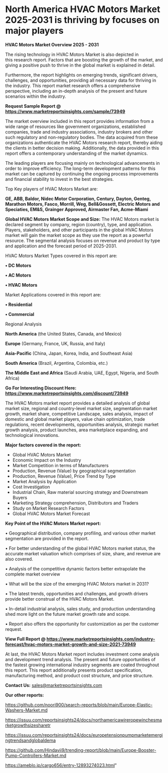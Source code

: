 # North America HVAC Motors Market 2025-2031 is thriving by focuses on major players

<Strong> HVAC Motors Market Overview 2025 - 2031</strong>

The rising technology in HVAC Motors Market is also depicted in this research report. Factors that are boosting the growth of the market, and giving a positive push to thrive in the global market is explained in detail.

Furthermore, the report highlights on emerging trends, significant drivers, challenges, and opportunities, providing all necessary data for thriving in the industry. This report market research offers a comprehensive perspective, including an in-depth analysis of the present and future scenarios within the industry.

<strong>Request Sample Report @ <a href=https://www.marketreportsinsights.com/sample/73949>https://www.marketreportsinsights.com/sample/73949</a></strong>

The market overview included in this report provides information from a wide range of resources like government organizations, established companies, trade and industry associations, industry brokers and other such regulatory and non-regulatory bodies. The data acquired from these organizations authenticate the HVAC Motors research report, thereby aiding the clients in better decision making. Additionally, the data provided in this report offers a contemporary understanding of the market dynamics.

The leading players are focusing mainly on technological advancements in order to improve efficiency. The long-term development patterns for this market can be captured by continuing the ongoing process improvements and financial stability to invest in the best strategies.

Top Key players of HVAC Motors Market are:

<strong>GE, ABB, Baldor, Nidec Motor Corporation, Century, Dayton, Genteg, Marathon Motors, Fasco, Morrill, Weg, Bell&Gossett, Electric Motors and Speciaties, EM&S, Grainger Approved, Airmaster Fan, Acme-Miami</strong>

<strong><b>Global HVAC Motors Market Scope and Size:</b></strong>
The HVAC Motors market is declared segment by company, region (country), type, and application. Players, stakeholders, and other participants in the global HVAC Motors market will gain the market scope as they use the report as a powerful resource. The segmental analysis focuses on revenue and product by type and application and the forecast period of 2025-2031.

HVAC Motors Market Types covered in this report are:

<strong>• DC Motors

• AC Motors

• HVAC Motors</strong>

Market Applications covered in this report are:

<strong>• Residential

• Commercial</strong> 

Regional Analysis

<strong>North America</strong> (the United States, Canada, and Mexico)

<strong>Europe</strong> (Germany, France, UK, Russia, and Italy)

<strong>Asia-Pacific</strong> (China, Japan, Korea, India, and Southeast Asia)

<strong>South America</strong> (Brazil, Argentina, Colombia, etc.)

<strong>The Middle East and Africa</strong> (Saudi Arabia, UAE, Egypt, Nigeria, and South Africa)

<strong>Go For Interesting Discount Here: <a href=https://www.marketreportsinsights.com/discount/73949>https://www.marketreportsinsights.com/discount/73949</a></strong>

The HVAC Motors market report provides a detailed analysis of global market size, regional and country-level market size, segmentation market growth, market share, competitive Landscape, sales analysis, impact of domestic and global market players, value chain optimization, trade regulations, recent developments, opportunities analysis, strategic market growth analysis, product launches, area marketplace expanding, and technological innovations.

<strong><b>Major factors covered in the report:</b></strong>
<ul>
  <li>Global HVAC Motors Market </li>
  <li>Economic Impact on the Industry</li>
  <li>Market Competition in terms of Manufacturers</li>
  <li>Production, Revenue (Value) by geographical segmentation</li>
  <li>Production, Revenue (Value), Price Trend by Type</li>
  <li>Market Analysis by Application</li>
  <li>Cost Investigation</li>
  <li>Industrial Chain, Raw material sourcing strategy and Downstream Buyers</li>
  <li>Marketing Strategy comprehension, Distributors and Traders</li>
  <li>Study on Market Research Factors</li>
  <li>Global HVAC Motors Market Forecast</li>
</ul>

<strong><b>Key Point of the HVAC Motors Market report:</b></strong>

• Geographical distribution, company profiling, and various other market segmentation are provided in the report.

• For better understanding of the global HVAC Motors market status, the accurate market valuation which comprises of size, share, and revenue are also covered.

• Analysis of the competitive dynamic factors better extrapolate the complete market overview

• What will be the size of the emerging HVAC Motors market in 2031?

• The latest trends, opportunities and challenges, and growth drivers provide better construal of the HVAC Motors Market.

• In-detail industrial analysis, sales study, and production understanding shed more light on the future market growth rate and scope.

• Report also offers the opportunity for customization as per the customer request.

<strong><b>View Full Report @ <a href=https://www.marketreportsinsights.com/industry-forecast/hvac-motors-market-growth-and-size-2021-73949>https://www.marketreportsinsights.com/industry-forecast/hvac-motors-market-growth-and-size-2021-73949</a></b></strong>


At last, the HVAC Motors Market report includes investment come analysis and development trend analysis. The present and future opportunities of the fastest growing international industry segments are coated throughout this report. This report additionally presents product specification, manufacturing method, and product cost structure, and price structure.

<strong>Contact Us:</strong>
sales@marketreportsinsights.com

<strong>Our other reports:</strong>

<a href=https://github.com/noori900/search-reports/blob/main/Europe-Elastic-Washers-Market.md>https://github.com/noori900/search-reports/blob/main/Europe-Elastic-Washers-Market.md</a>

<a href=https://issuu.com/reportsinsights24/docs/northamericawireropewinchesmarketgrowthsizesharetr>https://issuu.com/reportsinsights24/docs/northamericawireropewinchesmarketgrowthsizesharetr</a>

<a href=https://issuu.com/reportsinsights24/docs/europetensionpumpmarketemergingtrendsandglobaldema>https://issuu.com/reportsinsights24/docs/europetensionpumpmarketemergingtrendsandglobaldema</a>

<a href=https://github.com/Hindavii9/trending-report/blob/main/Europe-Booster-Pump-Controllers-Market.md>https://github.com/Hindavii9/trending-report/blob/main/Europe-Booster-Pump-Controllers-Market.md</a>

<a href=https://ameblo.jp/cargo656/entry-12893274023.html>https://ameblo.jp/cargo656/entry-12893274023.html</a>"
